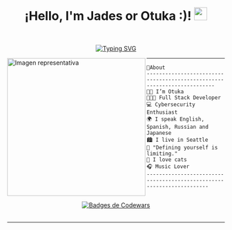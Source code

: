 <h1 align="center">
¡Hello, I'm Jades or Otuka :)!
  <img src="https://media.giphy.com/media/hvRJCLFzcasrR4ia7z/giphy.gif" width="30"></h1>

<br/>

<!-- Typing SVG by DenverCoder1 - https://github.com/DenverCoder1/readme-typing-svg -->
<p align="center">
  <a href="https://git.io/typing-svg"><img src="https://readme-typing-svg.demolab.com?font=Fira+Code&size=25&duration=4940&pause=1000&color=055bfa&center=true&width=435&lines=Cybersecurity+engineer;Full+stack+developer;Coffee+addict;Music+lover;0tuka on ig" alt="Typing SVG" /></a>
</p>

<img align="left" src="https://i.pinimg.com/736x/ef/11/17/ef1117832e90f93f5c403cdea6d77f2d.jpg" alt="Imagen representativa" width="320" />
<hr>

```JS
🌱About
------------------------------------------------------------------------
👧🏽 I’m Otuka
👩🏽‍💻 Full Stack Developer
💻 Cybersecurity Enthusiast
🌍 I speak English, Spanish, Russian and Japanese
🏙️ I live in Seattle
🧩 "Defining yourself is limiting."
🐾 I love cats
🎧 Music Lover
----------------------------------------------------------------------
 
```
<div align="center">
  <a target="_blank" href="https://www.codewars.com/users/0tukaa">
    <img src="https://www.codewars.com/users/0tukaa/badges/large" alt="Badges de Codewars" />
  </a>
</div>
&nbsp;

<hr>
 
